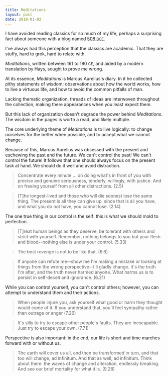 ```yaml
---
title: Meditations
layout: post
date: 2018-01-02
---
```


I have avoided reading classics for so much of my life, perhaps a surprising fact about someone with a blog named [508 <small>BCE</small>](https://en.wikipedia.org/wiki/Athenian_democracy).

I've always had this perception that the classics are academic. That they are stuffy, hard to grok, hard to relate with.

*Meditations*, written between 161 to 180 <small>CE</small>, and aided by a modern translation by Hays, sought to prove me wrong.

At its essence, *Meditations* is Marcus Aurelius's diary. In it he collected pithy statements of wisdom: observations about how the world works, how to live a virtuous life, and how to avoid the common pitfalls of man.

Lacking thematic organization, threads of ideas are interwoven throughout the collection, making there appearances when you least expect them.

But this lack of organization doesn't degrade the power behind *Meditations*. The wisdom in the pages is worth a read, and likely multiple.

The core underlying theme of *Meditations* is to live logically: to change ourselves for the better when possible, and to accept what we cannot change.

Because of this, Marcus Aurelius was obsessed with the present and eschewing the past and the future. We can't control the past! We can't control the future! It follows that one should always focus on the present task at hand. We should do it well and avoid distraction.

> Concentrate every minute ... on doing what's in front of you with precise and genuine seriousness, tenderly, willingly, with justice. And on freeing yourself from all other distractions. (2.5)

> [T]he longest-lived and those who will die soonest lose the same thing. The present is all they can give up, since that is all you have, and what you do not have, you cannot lose. (2.14)

The one true thing in our control is the self: this is what we should mold to perfection.

> [T]reat human beings as they deserve, be tolerant with others and strict with yourself. Remember, nothing belongs to you but your flesh and blood--nothing else is under your control. (5.33)

> The best revenge is not to be like that. (6.6)

> If anyone can refute me--show me I'm making a mistake or looking at things from the wrong perspective--I'll gladly change. It's the truth I'm after, and the truth never harmed anyone. What harms us is to persist in self-deceit and ignorance. (6.21)

While you can control yourself, you can't control others; however, you can attempt to understand them and their actions.

> When people injure you, ask yourself what good or harm they thought would come of it. If you understand that, you'll feel sympathy rather than outrage or anger (7.26)

> It's silly to try to escape other people's faults. They are inescapable. Just try to escape your own. (7.71)

Perspective is also important: in the end, our life is short and time marches forward with or without us.

> The earth will cover us all, and then be transformed in turn, and that too will change, ad infinitum. And that as well, ad infinitum. Think about them: the waves of change and alteration, endlessly breaking. And see our brief mortality for what it is. (9.28)
